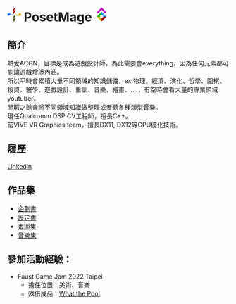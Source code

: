 # <img src="/Icon/Design/4Element.svg" Height="32" /> PosetMage <img src="/Icon/Transparent/POM.png" Height="32" />

## 簡介
熱愛ACGN，目標是成為遊戲設計師，為此需要會everything，因為任何元素都可能讓遊戲增添內涵。  
所以平時會累積大量不同領域的知識儲備，ex:物理、經濟、演化、哲學、圍棋、投資、醫學、遊戲設計、重訓、音樂、繪畫、....，有空時會看大量的專業領域youtuber。  
閒暇之餘會將不同領域知識做整理或者聽各種類型音樂。  
現任Qualcomm DSP CV工程師，擅長C++。  
前VIVE VR Graphics team，擅長DX11, DX12等GPU優化技術。

## 履歷
[Linkedin](https://EncryptCurse.github.io)

## 作品集
* [企劃書](https://github.com/posetmage/-app-)
* [設定書](https://posetmage.github.io)
* [畫圖集](https://www.facebook.com/QuantumNecro)
* [音樂集](https://www.youtube.com/channel/UCQhCYqt0yghYYOx2lysvjaQ)

## 參加活動經驗：
* Faust Game Jam 2022 Taipei
  * 擔任位置：美術、音樂
  * 隊伍成品：[What the Pool](https://yanagiragi.itch.io/what-the-pool)
